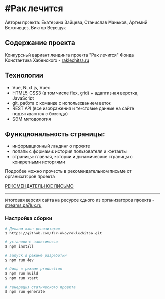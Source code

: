 # #Рак лечится
Авторы проекта: Екатерина Зайцева, Станислав Маньков, Артемий Вежливцев, Виктор Верещук

## Содержание проекта
Конкурсный вариант лендинга проекта "Рак лечится" Фонда Константина Хабенского - [raklechitsa.ru](https://raklechitsa.ru/)

## Технологии
* Vue, Nuxt.js, Vuex
* HTML5, CSS3 (в том числе flex, grid) + адаптивная верстка, JavaScript
* git, работа с команде с использованием веток
* REST API (все изображения и текстовые данные на сайте подтягиваются с бэкэнда)
* БЭМ методология

## Функциональность страницы:
* информационный лендинг о проекте
* попапы с формами: история пользователя и контакты
* страницы: главная, истории и динамические страницы с конкретными историями

Подробее можно прочесть в рекомендательном письме от организаторов проекта:

[РЕКОМЕНДАТЕЛЬНОЕ ПИСЬМО](https://github.com/gisma87/raklechitsa/blob/master/rek_pismo.pdf)

*****
Итоговая версия сайта на ресурсе одного из организаторов проекта - [streams.pa7lux.ru](https://streams.pa7lux.ru/)

### Настройка сборки

```bash
# Делаем клон репозитория
$ https://github.com/for-nko/raklechitsa.git

# установите зависимости
$ npm install

# запуск в режиме разработки
$ npm run dev

# билд в режиме production
$ npm run build
$ npm run start

# генерация статического проекта
$ npm run generate
